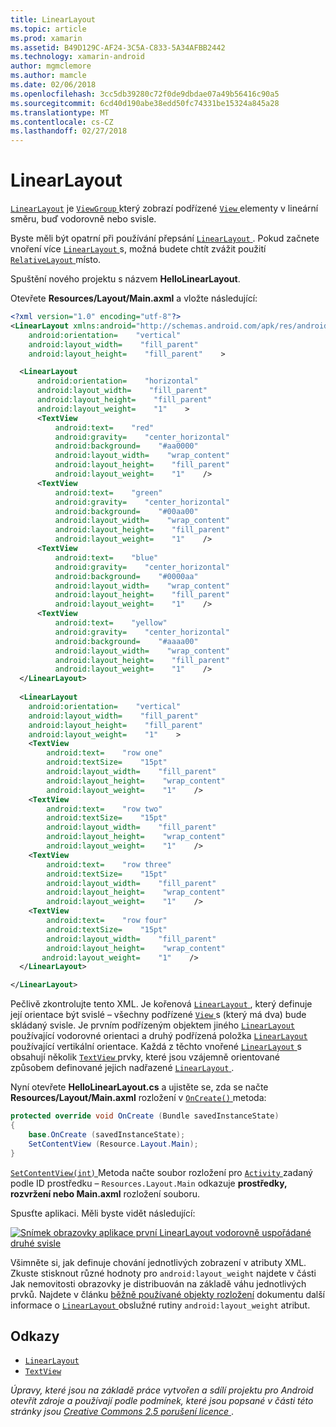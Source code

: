 ```yaml
---
title: LinearLayout
ms.topic: article
ms.prod: xamarin
ms.assetid: B49D129C-AF24-3C5A-C833-5A34AFBB2442
ms.technology: xamarin-android
author: mgmclemore
ms.author: mamcle
ms.date: 02/06/2018
ms.openlocfilehash: 3cc5db39280c72f0de9dbdae07a49b56416c90a5
ms.sourcegitcommit: 6cd40d190abe38edd50fc74331be15324a845a28
ms.translationtype: MT
ms.contentlocale: cs-CZ
ms.lasthandoff: 02/27/2018
---
```

# <a name="linearlayout"></a>LinearLayout

[`LinearLayout`](https://developer.xamarin.com/api/type/Android.Widget.LinearLayout/) je [ `ViewGroup` ](https://developer.xamarin.com/api/type/Android.Views.ViewGroup/) který zobrazí podřízené [ `View` ](https://developer.xamarin.com/api/type/Android.Views.View/) elementy v lineární směru, buď vodorovně nebo svisle.

Byste měli být opatrní při používání přepsání [ `LinearLayout` ](https://developer.xamarin.com/api/type/Android.Widget.LinearLayout/).
Pokud začnete vnoření více [ `LinearLayout` ](https://developer.xamarin.com/api/type/Android.Widget.LinearLayout/)s, možná budete chtít zvážit použití [ `RelativeLayout` ](https://developer.xamarin.com/api/type/Android.Widget.RelativeLayout/) místo.

Spuštění nového projektu s názvem **HelloLinearLayout**.

Otevřete **Resources/Layout/Main.axml** a vložte následující:

```xml
<?xml version="1.0" encoding="utf-8"?>
<LinearLayout xmlns:android="http://schemas.android.com/apk/res/android"
    android:orientation=    "vertical"
    android:layout_width=    "fill_parent"
    android:layout_height=    "fill_parent"    >

  <LinearLayout
      android:orientation=    "horizontal"
      android:layout_width=    "fill_parent"
      android:layout_height=    "fill_parent"
      android:layout_weight=    "1"    >
      <TextView
          android:text=    "red"
          android:gravity=    "center_horizontal"
          android:background=    "#aa0000"
          android:layout_width=    "wrap_content"
          android:layout_height=    "fill_parent"
          android:layout_weight=    "1"    />
      <TextView
          android:text=    "green"
          android:gravity=    "center_horizontal"
          android:background=    "#00aa00"
          android:layout_width=    "wrap_content"
          android:layout_height=    "fill_parent"
          android:layout_weight=    "1"    />
      <TextView
          android:text=    "blue"
          android:gravity=    "center_horizontal"
          android:background=    "#0000aa"
          android:layout_width=    "wrap_content"
          android:layout_height=    "fill_parent"
          android:layout_weight=    "1"    />
      <TextView
          android:text=    "yellow"
          android:gravity=    "center_horizontal"
          android:background=    "#aaaa00"
          android:layout_width=    "wrap_content"
          android:layout_height=    "fill_parent"
          android:layout_weight=    "1"    />
  </LinearLayout>
        
  <LinearLayout
    android:orientation=    "vertical"
    android:layout_width=    "fill_parent"
    android:layout_height=    "fill_parent"
    android:layout_weight=    "1"    >
    <TextView
        android:text=    "row one"
        android:textSize=    "15pt"
        android:layout_width=    "fill_parent"
        android:layout_height=    "wrap_content"
        android:layout_weight=    "1"    />
    <TextView
        android:text=    "row two"
        android:textSize=    "15pt"
        android:layout_width=    "fill_parent"
        android:layout_height=    "wrap_content"
        android:layout_weight=    "1"    />
    <TextView
        android:text=    "row three"
        android:textSize=    "15pt"
        android:layout_width=    "fill_parent"
        android:layout_height=    "wrap_content"
        android:layout_weight=    "1"    />
    <TextView
        android:text=    "row four"
        android:textSize=    "15pt"
        android:layout_width=    "fill_parent"
        android:layout_height=    "wrap_content"
       android:layout_weight=    "1"    />
  </LinearLayout>

</LinearLayout>
```

Pečlivě zkontrolujte tento XML. Je kořenová [ `LinearLayout` ](https://developer.xamarin.com/api/type/Android.Widget.LinearLayout/) , který definuje její orientace být svislé &ndash; všechny podřízené [ `View` ](https://developer.xamarin.com/api/type/Android.Views.View/)s (který má dva) bude skládaný svisle. Je prvním podřízeným objektem jiného [ `LinearLayout` ](https://developer.xamarin.com/api/type/Android.Widget.LinearLayout/) používající vodorovné orientaci a druhý podřízená položka [ `LinearLayout` ](https://developer.xamarin.com/api/type/Android.Widget.LinearLayout/) používající vertikální orientace. Každá z těchto vnořené [ `LinearLayout` ](https://developer.xamarin.com/api/type/Android.Widget.LinearLayout/)s obsahují několik [ `TextView` ](https://developer.xamarin.com/api/type/Android.Widget.TextView/) prvky, které jsou vzájemně orientované způsobem definované jejich nadřazené [ `LinearLayout` ](https://developer.xamarin.com/api/type/Android.Widget.LinearLayout/).

Nyní otevřete **HelloLinearLayout.cs** a ujistěte se, zda se načte **Resources/Layout/Main.axml** rozložení v [ `OnCreate()` ](https://developer.xamarin.com/api/member/Android.App.Activity.OnCreate/p/Android.OS.Bundle/) metoda:

```csharp
protected override void OnCreate (Bundle savedInstanceState)
{
    base.OnCreate (savedInstanceState);
    SetContentView (Resource.Layout.Main);
}
```

[ `SetContentView(int)` ](https://developer.xamarin.com/api/member/Android.App.Activity.SetContentView/(System.Int32)) Metoda načte soubor rozložení pro [ `Activity` ](https://developer.xamarin.com/api/type/Android.App.Activity/)zadaný podle ID prostředku &ndash; `Resources.Layout.Main` odkazuje **prostředky, rozvržení nebo Main.axml** rozložení souboru.

Spusťte aplikaci. Měli byste vidět následující:

[ ![Snímek obrazovky aplikace první LinearLayout vodorovně uspořádané druhé svisle](linear-layout-images/helloviews1.png)](linear-layout-images/helloviews1.png)

Všimněte si, jak definuje chování jednotlivých zobrazení v atributy XML. Zkuste stisknout různé hodnoty pro `android:layout_weight` najdete v části Jak nemovitosti obrazovky je distribuován na základě váhu jednotlivých prvků. Najdete v článku [běžně používané objekty rozložení](http://developer.android.com/guide/topics/ui/declaring-layout.html) dokumentu další informace o [ `LinearLayout` ](https://developer.xamarin.com/api/type/Android.Widget.LinearLayout/) obslužné rutiny `android:layout_weight` atribut.

<a name="References" />

## <a name="references"></a>Odkazy

-   [`LinearLayout`](https://developer.xamarin.com/api/type/Android.Widget.LinearLayout/) 
-   [`TextView`](https://developer.xamarin.com/api/type/Android.Widget.TextView/) 

*Úpravy, které jsou na základě práce vytvořen a sdílí projektu pro Android otevřít zdroje a používají podle podmínek, které jsou popsané v části této stránky jsou*
[*Creative Commons 2.5 porušení licence* ](http://creativecommons.org/licenses/by/2.5/).

